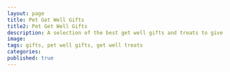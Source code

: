 ```yaml
---
layout: page
title: Pet Get Well Gifts
title2: Pet Get Well Gifts
description: A selection of the best get well gifts and treats to give to sick and unwell dogs, cats and more
image: 
tags: gifts, pet well gifts, get well treats
categories:
published: true
---
```

